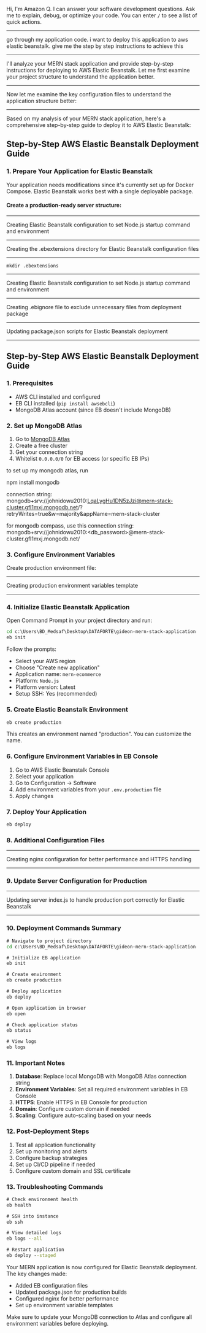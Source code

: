 Hi, I'm Amazon Q. I can answer your software development questions. 
                        Ask me to explain, debug, or optimize your code. 
                        You can enter `/` to see a list of quick actions.

---

go through my application code. i want to deploy this application to aws elastic beanstalk. give me the step by step instructions to achieve this

---

I'll analyze your MERN stack application and provide step-by-step instructions for deploying to AWS Elastic Beanstalk. Let me first examine your project structure to understand the application better.

---

Now let me examine the key configuration files to understand the application structure better:

---

Based on my analysis of your MERN stack application, here's a comprehensive step-by-step guide to deploy it to AWS Elastic Beanstalk:

## Step-by-Step AWS Elastic Beanstalk Deployment Guide

### 1. Prepare Your Application for Elastic Beanstalk

Your application needs modifications since it's currently set up for Docker Compose. Elastic Beanstalk works best with a single deployable package.

#### Create a production-ready server structure:



---

Creating Elastic Beanstalk configuration to set Node.js startup command and environment

---

Creating the .ebextensions directory for Elastic Beanstalk configuration files

---

```shell
mkdir .ebextensions

```

---

Creating Elastic Beanstalk configuration to set Node.js startup command and environment

---

Creating .ebignore file to exclude unnecessary files from deployment package

---

Updating package.json scripts for Elastic Beanstalk deployment

---

## Step-by-Step AWS Elastic Beanstalk Deployment Guide

### 1. Prerequisites
- AWS CLI installed and configured
- EB CLI installed (`pip install awsebcli`)
- MongoDB Atlas account (since EB doesn't include MongoDB)

### 2. Set up MongoDB Atlas
1. Go to [MongoDB Atlas](https://www.mongodb.com/atlas)
2. Create a free cluster
3. Get your connection string
4. Whitelist `0.0.0.0/0` for EB access (or specific EB IPs)

to set up my mongodb atlas, run 

npm install mongodb

connection string: mongodb+srv://johnidowu2010:LqaLygHu1DN5zJzi@mern-stack-cluster.gfl1mxj.mongodb.net/?retryWrites=true&w=majority&appName=mern-stack-cluster


for mongodb compass, use this connection string: mongodb+srv://johnidowu2010:<db_password>@mern-stack-cluster.gfl1mxj.mongodb.net/ 



### 3. Configure Environment Variables
Create production environment file:

---

Creating production environment variables template

---

### 4. Initialize Elastic Beanstalk Application

Open Command Prompt in your project directory and run:

```cmd
cd c:\Users\BD_Medsaf\Desktop\DATAFORTE\gideon-mern-stack-application
eb init
```

Follow the prompts:
- Select your AWS region
- Choose "Create new application"
- Application name: `mern-ecommerce`
- Platform: `Node.js`
- Platform version: Latest
- Setup SSH: Yes (recommended)

### 5. Create Elastic Beanstalk Environment

```cmd
eb create production
```

This creates an environment named "production". You can customize the name.

### 6. Configure Environment Variables in EB Console

1. Go to AWS Elastic Beanstalk Console
2. Select your application
3. Go to Configuration → Software
4. Add environment variables from your `.env.production` file
5. Apply changes

### 7. Deploy Your Application

```cmd
eb deploy
```

### 8. Additional Configuration Files

---

Creating nginx configuration for better performance and HTTPS handling

---

### 9. Update Server Configuration for Production

---

Updating server index.js to handle production port correctly for Elastic Beanstalk

---



### 10. Deployment Commands Summary

```cmd
# Navigate to project directory
cd c:\Users\BD_Medsaf\Desktop\DATAFORTE\gideon-mern-stack-application

# Initialize EB application
eb init

# Create environment
eb create production

# Deploy application
eb deploy

# Open application in browser
eb open

# Check application status
eb status

# View logs
eb logs
```

### 11. Important Notes

1. **Database**: Replace local MongoDB with MongoDB Atlas connection string
2. **Environment Variables**: Set all required environment variables in EB Console
3. **HTTPS**: Enable HTTPS in EB Console for production
4. **Domain**: Configure custom domain if needed
5. **Scaling**: Configure auto-scaling based on your needs

### 12. Post-Deployment Steps

1. Test all application functionality
2. Set up monitoring and alerts
3. Configure backup strategies
4. Set up CI/CD pipeline if needed
5. Configure custom domain and SSL certificate

### 13. Troubleshooting Commands

```cmd
# Check environment health
eb health

# SSH into instance
eb ssh

# View detailed logs
eb logs --all

# Restart application
eb deploy --staged
```

Your MERN application is now configured for Elastic Beanstalk deployment. The key changes made:
- Added EB configuration files
- Updated package.json for production builds
- Configured nginx for better performance
- Set up environment variable templates

Make sure to update your MongoDB connection to Atlas and configure all environment variables before deploying.